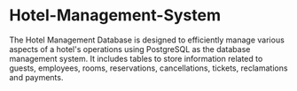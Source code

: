 # Hotel-Management-System
The Hotel Management Database is designed to efficiently manage various aspects of a hotel's operations using PostgreSQL as the database management system. It includes tables to store information related to guests, employees, rooms, reservations, cancellations, tickets, reclamations and payments.
